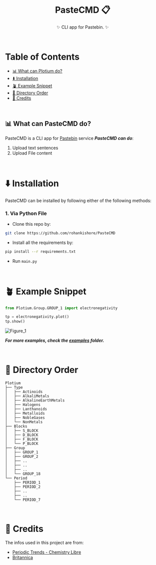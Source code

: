 <div align="center">

# PasteCMD 📋
✨ CLI app for Pastebin. ✨ 

</div>

<br>

# Table of Contents

- [📊 What can Plotium do?](#-what-can-plotium-do)
- [⬇️ Installation](#-installation)
- [🪴 Example Snippet](#-example-snippets)
- [📂 Directory Order](#-directory-order)
- [🧩 Credits](#-credits)
 
<br>

## 📊 What can PasteCMD do?
PasteCMD is a CLI app for [Pastebin](https://pastebin.com/) service ***PasteCMD can do***:
1. Upload text sentences
2. Upload File content

<br>

# ⬇️ Installation

PasteCMD can be installed by following either of the following methods:

### 1. Via Python File
- Clone this repo by:
```bash
git clone https://github.com/rohankishore/PasteCMD
```
- Install all the requirements by:
```bash
pip install --r requirements.txt
```
- Run `main.py`



<br>

# 🪴 Example Snippet

```python
from Plotium.Group.GROUP_1 import electronegativity

tp = electronegativity.plot()
tp.show()
```
![Figure_1](https://github.com/rohankishore/Plotium/assets/109947257/fa70136f-c3a7-453d-a262-3bc75cb5984f)

***For more examples, check the [examples](https://github.com/rohankishore/Plotium/tree/main/examples) folder.***

<br>

# 📂 Directory Order
```
Plotium
├── Type
│   ├── Actinoids
│   ├── AlkaliMetals
│   ├── AlkalineEarthMetals
│   ├── Halogens
│   ├── Lanthanoids
│   ├── Metalloids
│   ├── NobleGases
│   └── NonMetals
├── Blocks
│   ├── S_BLOCK
│   ├── D_BLOCK
│   ├── F_BLOCK
│   └── P_BLOCK
├── Group
│   ├── GROUP_1
│   ├── GROUP_2
│   ├── ..
│   ├── ..
│   ├── ..
│   └── GROUP_18
└── Period
    ├── PERIOD_1
    ├── PERIOD_2
    ├── ..
    ├── ..
    └── PERIOD_7

```

<br>

# 🧩 Credits

The infos used in this project are from:
- [Periodic Trends - Chemistry Libre](https://chem.libretexts.org/Bookshelves/Inorganic_Chemistry/Supplemental_Modules_and_Websites_(Inorganic_Chemistry)/Descriptive_Chemistry/Periodic_Trends_of_Elemental_Properties/Periodic_Trends)
- [Britannica](https://www.britannica.com/)
